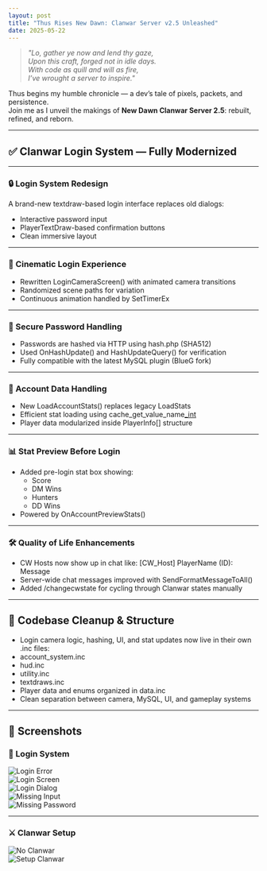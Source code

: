 ```yaml
---
layout: post
title: "Thus Rises New Dawn: Clanwar Server v2.5 Unleashed"
date: 2025-05-22
---
```


> *"Lo, gather ye now and lend thy gaze,  
> Upon this craft, forged not in idle days.  
> With code as quill and will as fire,  
> I’ve wrought a server to inspire."*

Thus begins my humble chronicle — a dev’s tale of pixels, packets, and persistence.  
Join me as I unveil the makings of **New Dawn Clanwar Server 2.5**: rebuilt, refined, and reborn.

---

## ✅ Clanwar Login System — Fully Modernized

---

### 🔒 Login System Redesign
A brand-new textdraw-based login interface replaces old dialogs:
- Interactive password input
- PlayerTextDraw-based confirmation buttons
- Clean immersive layout

---

### 📸 Cinematic Login Experience
- Rewritten LoginCameraScreen() with animated camera transitions
- Randomized scene paths for variation
- Continuous animation handled by SetTimerEx

---

### 🔑 Secure Password Handling
- Passwords are hashed via HTTP using hash.php (SHA512)
- Used OnHashUpdate() and HashUpdateQuery() for verification
- Fully compatible with the latest MySQL plugin (BlueG fork)

---

### 🧠 Account Data Handling
- New LoadAccountStats() replaces legacy LoadStats
- Efficient stat loading using cache_get_value_name[_int]()
- Player data modularized inside PlayerInfo[] structure

---

### 📊 Stat Preview Before Login
- Added pre-login stat box showing:
  - Score
  - DM Wins
  - Hunters
  - DD Wins
- Powered by OnAccountPreviewStats()

---

### 🛠️ Quality of Life Enhancements
- CW Hosts now show up in chat like: [CW_Host] PlayerName (ID): Message
- Server-wide chat messages improved with SendFormatMessageToAll()
- Added /changecwstate for cycling through Clanwar states manually

---

## 🧼 Codebase Cleanup & Structure

- Login camera logic, hashing, UI, and stat updates now live in their own .inc files:
- account_system.inc
- hud.inc
- utility.inc
- textdraws.inc
- Player data and enums organized in data.inc
- Clean separation between camera, MySQL, UI, and gameplay systems

---

## 📸 Screenshots

### 🔐 Login System

![Login Error](/newdawn-devlog/assets/loginerror.png)  
![Login Screen](/newdawn-devlog/assets/login.png)  
![Login Dialog](/newdawn-devlog/assets/logindialog.png)  
![Missing Input](/newdawn-devlog/assets/loginnoinput.png)  
![Missing Password](/newdawn-devlog/assets/loginnopassword.png)  

---

### ⚔️ Clanwar Setup

![No Clanwar](/newdawn-devlog/assets/nocw.png)  
![Setup Clanwar](/newdawn-devlog/assets/setupcw.png)
